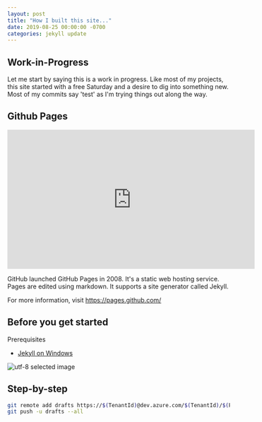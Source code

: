 ```yaml
---
layout: post
title: "How I built this site..."
date: 2019-08-25 00:00:00 -0700
categories: jekyll update
---
```


## Work-in-Progress

Let me start by saying this is a work in progress.  Like most of my projects, this site started with a free Saturday and a desire to dig into something new.  Most of my commits say 'test' as I'm trying things out along the way.

## Github Pages

<iframe width="560" height="315" src="https://www.youtube.com/embed/2MsN8gpT6jY" frameborder="0" allow="accelerometer; autoplay; encrypted-media; gyroscope; picture-in-picture" allowfullscreen></iframe>

GitHub launched GitHub Pages in 2008. It's a static web hosting service.  Pages are edited using markdown.  It supports a site generator called Jekyll.

For more information, visit https://pages.github.com/

## Before you get started

Prerequisites

- [Jekyll on Windows](https://jekyllrb.com/docs/installation/windows/)

![utf-8 selected image]()

## Step-by-step

```bash
git remote add drafts https://$(TenantId)@dev.azure.com/$(TenantId)/$(ProjectName)/_git/$(GitHubUserName).github.io-DRAFTS
git push -u drafts --all
```